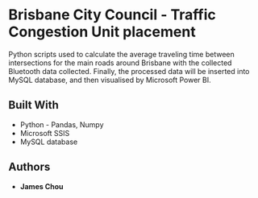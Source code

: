# Brisbane City Council - Traffic Congestion Unit placement

Python scripts used to calculate the average traveling time between intersections for the main roads around Brisbane with the collected Bluetooth data collected. Finally, the processed data will be inserted into MySQL database, and then visualised by Microsoft Power BI.

## Built With

* Python - Pandas, Numpy
* Microsoft SSIS
* MySQL database

## Authors

* **James Chou**
